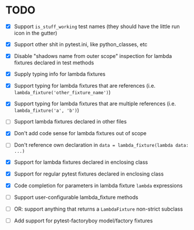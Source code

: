 # TODO

 - [X] Support `is_stuff_working` test names (they should have the little run icon in the gutter)
 - [X] Support other shit in pytest.ini, like python_classes, etc
 
 - [X] Disable "shadows name from outer scope" inspection for lambda fixtures declared in test methods
 - [X] Supply typing info for lambda fixtures
 - [X] Support typing for lambda fixtures that are references (i.e. `lambda_fixture('other_fixture_name')`)
 - [X] Support typing for lambda fixtures that are multiple references (i.e. `lambda_fixture('a', 'b')`)
 
 - [ ] Support lambda fixtures declared in other files
 - [X] Don't add code sense for lambda fixtures out of scope
 - [ ] Don't reference own declaration in `data = lambda_fixture(lambda data: ...)`
 - [X] Support for lambda fixtures declared in enclosing class
 - [X] Support for regular pytest fixtures declared in enclosing class
 
 - [X] Code completion for parameters in lambda fixture `lambda` expressions
 
 - [ ] Support user-configurable lambda_fixture methods
 - [ ] OR: support anything that returns a `LambdaFixture` non-strict subclass

 - [ ] Add support for pytest-factoryboy model/factory fixtures
